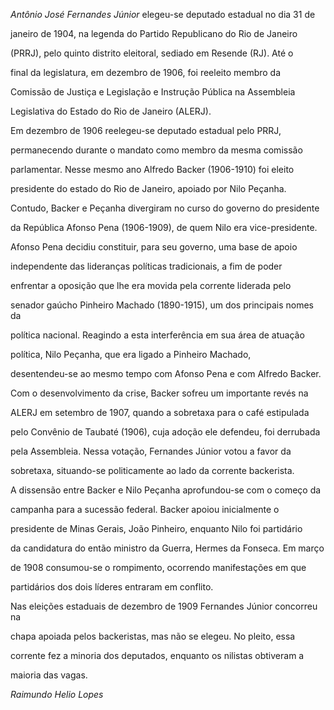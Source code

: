 

*Antônio José Fernandes Júnior* elegeu-se deputado estadual no dia 31 de

janeiro de 1904, na legenda do Partido Republicano do Rio de Janeiro

(PRRJ), pelo quinto distrito eleitoral, sediado em Resende (RJ). Até o

final da legislatura, em dezembro de 1906, foi reeleito membro da

Comissão de Justiça e Legislação e Instrução Pública na Assembleia

Legislativa do Estado do Rio de Janeiro (ALERJ).



Em dezembro de 1906 reelegeu-se deputado estadual pelo PRRJ,

permanecendo durante o mandato como membro da mesma comissão

parlamentar. Nesse mesmo ano Alfredo Backer (1906-1910) foi eleito

presidente do estado do Rio de Janeiro, apoiado por Nilo Peçanha.

Contudo, Backer e Peçanha divergiram no curso do governo do presidente

da República Afonso Pena (1906-1909), de quem Nilo era vice-presidente.

Afonso Pena decidiu constituir, para seu governo, uma base de apoio

independente das lideranças políticas tradicionais, a fim de poder

enfrentar a oposição que lhe era movida pela corrente liderada pelo

senador gaúcho Pinheiro Machado (1890-1915), um dos principais nomes da

política nacional. Reagindo a esta interferência em sua área de atuação

política, Nilo Peçanha, que era ligado a Pinheiro Machado,

desentendeu-se ao mesmo tempo com Afonso Pena e com Alfredo Backer.



Com o desenvolvimento da crise, Backer sofreu um importante revés na

ALERJ em setembro de 1907, quando a sobretaxa para o café estipulada

pelo Convênio de Taubaté (1906), cuja adoção ele defendeu, foi derrubada

pela Assembleia. Nessa votação, Fernandes Júnior votou a favor da

sobretaxa, situando-se politicamente ao lado da corrente backerista.



A dissensão entre Backer e Nilo Peçanha aprofundou-se com o começo da

campanha para a sucessão federal. Backer apoiou inicialmente o

presidente de Minas Gerais, João Pinheiro, enquanto Nilo foi partidário

da candidatura do então ministro da Guerra, Hermes da Fonseca. Em março

de 1908 consumou-se o rompimento, ocorrendo manifestações em que

partidários dos dois líderes entraram em conflito.



Nas eleições estaduais de dezembro de 1909 Fernandes Júnior concorreu na

chapa apoiada pelos backeristas, mas não se elegeu. No pleito, essa

corrente fez a minoria dos deputados, enquanto os nilistas obtiveram a

maioria das vagas.



*Raimundo Helio Lopes*



